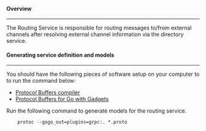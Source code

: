 #### Overview
----
The Routing Service is responsible for routing messages to/from external channels after resolving external channel information via the directory service. 

#### Generating service definition and models
----
You should have the following pieces of software setup on your computer to to run the command below:
- [Protocol Buffers compiler](https://github.com/google/protobuf)
- [Protocol Buffers for Go with Gadgets](https://github.com/gogo/protobuf)

Run the following command to generate models for the routing service. 
```
	protoc --gogo_out=plugins=grpc:. *.proto
```

